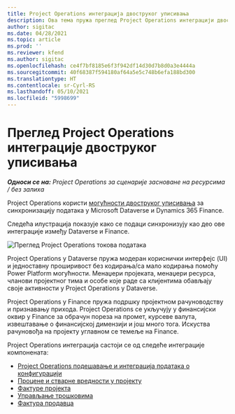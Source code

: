 ```yaml
---
title: Project Operations интеграција двоструког уписивања
description: Ова тема пружа преглед Project Operations интеграцији двоструког уписивања.
author: sigitac
ms.date: 04/28/2021
ms.topic: article
ms.prod: ''
ms.reviewer: kfend
ms.author: sigitac
ms.openlocfilehash: ce4f7bf8185e6f3f942df14d30d7b8d0a3e4444a
ms.sourcegitcommit: 40f68387f594180af64a5e5c748b6efa188bd300
ms.translationtype: HT
ms.contentlocale: sr-Cyrl-RS
ms.lasthandoff: 05/10/2021
ms.locfileid: "5998699"
---
```

# <a name="project-operations-dual-write-integration-overview"></a>Преглед Project Operations интеграције двоструког уписивања

_**Односи се на:** Project Operations за сценарије засноване на ресурсима / без залиха_

Project Operations користи [могућности двоструког уписивања](/dynamics365/fin-ops-core/dev-itpro/data-entities/dual-write/dual-write-home-page) за синхронизацију података у Microsoft Dataverse и Dynamics 365 Finance.

Следећа илустрација показује како се подаци синхронизују као део ове интеграције између Dataverse и Finance.

![Преглед Project Operations токова података](./media/ProjectOperationsFlows.jpg)

Project Operations у Dataverse пружа модеран кориснички интерфејс (UI) и једноставну проширивост без кодирања/са мало кодирања помоћу Power Platform могућности. Менаџери пројеката, менаџери ресурса, чланови пројектног тима и особе које раде са клијентима обављају своје активности у Project Operations у Dataverse.

Project Operations у Finance пружа подршку пројектном рачуноводству и признавању прихода. Project Operations се укључују у финансијски оквир у Finance за обрачун пореза на промет, курсеве валута, извештавање о финансијској димензији и још много тога. Искуства рачуновођа на пројекту углавном се темеље на Finance.

Project Operations интеграција састоји се од следеће интеграције компонената:


- [Project Operations подешавање и интеграција података о конфигурацији](resource-dual-write-setup-integration.md) 
- [Процене и стварне вредности у пројекту](resource-dual-write-estimates-actuals.md)
- [Фактуре пројекта](resource-dual-write-project-invoice.md)
- [Управљање трошковима](resource-dual-write-expense.md)
- [Фактура продавца](resource-dual-write-vendor-invoice.md)
